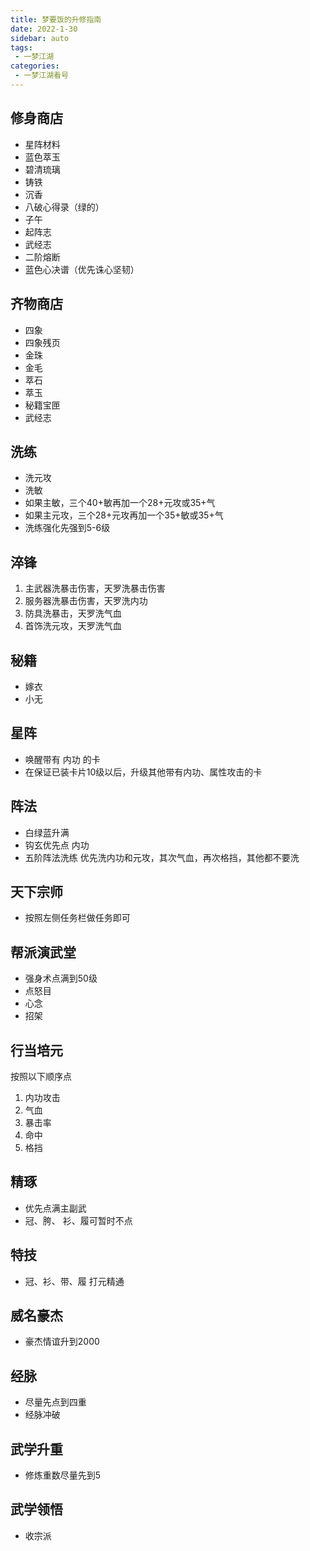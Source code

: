 ```yaml
---
title: 梦要饭的升修指南
date: 2022-1-30
sidebar: auto
tags:
 - 一梦江湖
categories:
 - 一梦江湖看号
---
```


## 修身商店
- 星阵材料
- 蓝色萃玉
- 碧清琉璃
- 铸铁
- 沉香
- 八破心得录（绿的）
- 子午
- 起阵志
- 武经志
- 二阶熔断
- 蓝色心决谱（优先诛心坚韧）

## 齐物商店
- 四象
- 四象残页
- 金珠
- 金毛
- 萃石
- 萃玉
- 秘籍宝匣
- 武经志

## 洗练
- 洗元攻
- 洗敏
- 如果主敏，三个40+敏再加一个28+元攻或35+气
- 如果主元攻，三个28+元攻再加一个35+敏或35+气
- 洗练强化先强到5-6级

## 淬锋
1. 主武器洗暴击伤害，天罗洗暴击伤害
2. 服务器洗暴击伤害，天罗洗内功
3. 防具洗暴击，天罗洗气血
4. 首饰洗元攻，天罗洗气血

## 秘籍
- 嫁衣
- 小无

## 星阵
- 唤醒带有 内功 的卡
- 在保证已装卡片10级以后，升级其他带有内功、属性攻击的卡

## 阵法
- 白绿蓝升满
- 钩玄优先点 内功
- 五阶阵法洗练 优先洗内功和元攻，其次气血，再次格挡，其他都不要洗

## 天下宗师 
- 按照左侧任务栏做任务即可

## 帮派演武堂
- 强身术点满到50级
- 点怒目
- 心念
- 招架

## 行当培元
按照以下顺序点
1. 内功攻击
2. 气血
3. 暴击率
4. 命中
5. 格挡

## 精琢
- 优先点满主副武
- 冠、胯、 衫、履可暂时不点

## 特技
- 冠、衫、带、履 打元精通

## 威名豪杰
- 豪杰情谊升到2000

## 经脉
- 尽量先点到四重
- 经脉冲破

## 武学升重
- 修炼重数尽量先到5

## 武学领悟
- 收宗派
